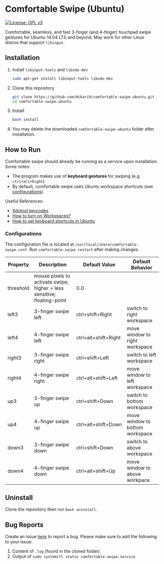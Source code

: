 # Comfortable Swipe (Ubuntu)
[![License: GPL v3](https://img.shields.io/badge/License-GPL%20v3-blue.svg)](https://www.gnu.org/licenses/gpl-3.0)  

Comfortable, seamless, and fast 3-finger (and 4-finger) touchpad swipe gestures for Ubuntu 14.04 LTS and beyond. May work for other Linux distros that support `libinput`.

## Installation

1. Install `libinput-tools` and `libxdo-dev`
    
    ```bash
    sudo apt-get install libinput-tools libxdo-dev
    ```

2. Clone this repository
    
    ```bash
    git clone https://github.com/Hikari9/comfortable-swipe-ubuntu.git
    cd comfortable-swipe-ubuntu
    ```

3. Install

    ```bash
    bash install
    ```

4. You may delete the downloaded `comfortable-swipe-ubuntu` folder after installation.

## How to Run

Comfortable swipe should already be running as a service upon installation. Some notes:

- The program makes use of **keyboard gestures** for swiping (e.g. `ctrl+alt+Right`)
- By default, comfortable swipe uses Ubuntu workspace shortcuts (see [configurations](#configurations)).

Useful References:

- [Xdotool keycodes](https://www.linux.org/threads/xdotool-keyboard.10528/)
- [How to turn on Workspaces?](https://askubuntu.com/questions/260510/how-do-i-turn-on-workspaces-why-do-i-only-have-one-workspace)
- [How to set keyboard shortcuts in Ubuntu](https://help.ubuntu.com/stable/ubuntu-help/keyboard-shortcuts-set.html)

### Configurations
The configuration file is located at `/usr/local/share/comfortable-swipe.conf`.
Run `comfortable-swipe restart` after making changes.

Property  | Description | Default Value | Default Behavior
--------- | ----------- | -------------- | -----
threshold | mouse pixels to activate swipe; higher = less sensitive; floating-point | 0.0
left3     | 3-finger swipe left | ctrl+shift+Right | switch to right workspace
left4     | 4-finger swipe left | ctrl+alt+shift+Right | move window to right workspace
right3    | 3-finger swipe right | ctrl+shift+Left | switch to left workspace
right4    | 4-finger swipe right | ctrl+alt+shift+Left | move window to left workspace
up3       | 3-finger swipe up | ctrl+shift+Down | switch to bottom workspace
up4       | 4-finger swipe up | ctrl+alt+shift+Down | move window to bottom workspace
down3     | 3-finger swipe down | ctrl+shift+Down | switch to above workspace
down4     | 4-finger swipe down | ctrl+alt+shift+Up | move window to above workpace

## Uninstall
Clone the repository then run `bash uninstall`.

## Bug Reports
Create an issue [here](https://github.com/Hikari9/comfortable-swipe-ubuntu/issues/new) to report a bug. Please make sure
to add the following to your issue:

1. Content of `.log` (found in the cloned folder)
2. Output of `sudo systemctl status comfortable-swipe.service`
